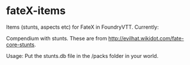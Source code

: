 # fateX-items

Items (stunts, aspects etc) for FateX in FoundryVTT. Currently:

Compendium with stunts. These are from http://evilhat.wikidot.com/fate-core-stunts.

Usage: Put the stunts.db file in the /packs folder in your world.
